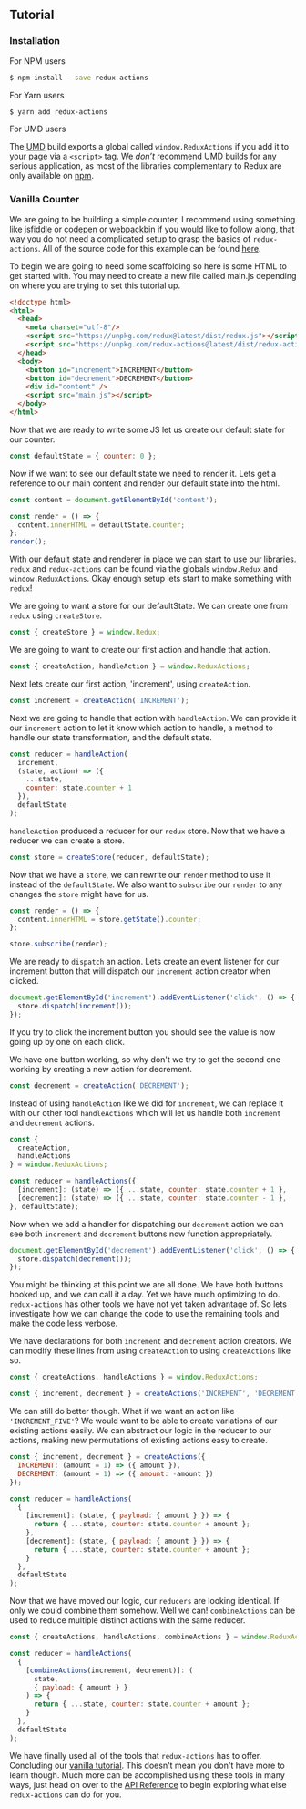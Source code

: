 ## Tutorial

### Installation

For NPM users

```bash
$ npm install --save redux-actions
```

For Yarn users

```bash
$ yarn add redux-actions
```

For UMD users

The [UMD](https://unpkg.com/redux-actions@latest/dist) build exports a global called `window.ReduxActions` if you add it to your page via a `<script>` tag. We _don’t_ recommend UMD builds for any serious application, as most of the libraries complementary to Redux are only available on [npm](https://www.npmjs.com/search?q=redux).

### Vanilla Counter

We are going to be building a simple counter, I recommend using something like [jsfiddle](https://jsfiddle.net/) or [codepen](https://codepen.io/pen/) or [webpackbin](https://www.webpackbin.com) if you would like to follow along, that way you do not need a complicated setup to grasp the basics of `redux-actions`. All of the source code for this example can be found [here](https://www.webpackbin.com/bins/-KntJIfbsxVzsD98UEWF).

To begin we are going to need some scaffolding so here is some HTML to get started with. You may need to create a new file called main.js depending on where you are trying to set this tutorial up.

```html
<!doctype html>
<html>
  <head>
    <meta charset="utf-8"/>
    <script src="https://unpkg.com/redux@latest/dist/redux.js"></script>
    <script src="https://unpkg.com/redux-actions@latest/dist/redux-actions.js"></script>
  </head>
  <body>
    <button id="increment">INCREMENT</button>
    <button id="decrement">DECREMENT</button>
    <div id="content" />
    <script src="main.js"></script>
  </body>
</html>
```

Now that we are ready to write some JS let us create our default state for our counter.

```js
const defaultState = { counter: 0 };
```

Now if we want to see our default state we need to render it.
Lets get a reference to our main content and render our default state into the html.

```js
const content = document.getElementById('content');

const render = () => {
  content.innerHTML = defaultState.counter;
};
render();
```

With our default state and renderer in place we can start to use our libraries. `redux` and `redux-actions` can be found via the globals `window.Redux` and `window.ReduxActions`. Okay enough setup lets start to make something with `redux`!

We are going to want a store for our defaultState. We can create one from `redux` using `createStore`.

```js
const { createStore } = window.Redux;
```

We are going to want to create our first action and handle that action.

```js
const { createAction, handleAction } = window.ReduxActions;
```

Next lets create our first action, 'increment', using `createAction`.

```js
const increment = createAction('INCREMENT');
```

Next we are going to handle that action with `handleAction`. We can provide it our `increment` action to let it know which action to handle, a method to handle our state transformation, and the default state.

```js
const reducer = handleAction(
  increment,
  (state, action) => ({
    ...state,
    counter: state.counter + 1
  }),
  defaultState
);
```

`handleAction` produced a reducer for our `redux` store. Now that we have a reducer we can create a store.

```js
const store = createStore(reducer, defaultState);
```

Now that we have a `store`, we can rewrite our `render` method to use it instead of the `defaultState`. We also want to `subscribe` our `render` to any changes the `store` might have for us.

```js
const render = () => {
  content.innerHTML = store.getState().counter;
};

store.subscribe(render);
```

We are ready to `dispatch` an action. Lets create an event listener for our increment button that will dispatch our `increment` action creator when clicked.

```js
document.getElementById('increment').addEventListener('click', () => {
  store.dispatch(increment());
});
```

If you try to click the increment button you should see the value is now going up by one on each click.

We have one button working, so why don't we try to get the second one working by creating a new action for decrement.

```js
const decrement = createAction('DECREMENT');
```

Instead of using `handleAction` like we did for `increment`, we can replace it with our other tool `handleActions` which will let us handle both `increment` and `decrement` actions.

```js
const {
  createAction,
  handleActions
} = window.ReduxActions;

const reducer = handleActions({
  [increment]: (state) => ({ ...state, counter: state.counter + 1 },
  [decrement]: (state) => ({ ...state, counter: state.counter - 1 },
}, defaultState);
```

Now when we add a handler for dispatching our `decrement` action we can see both `increment` and `decrement` buttons now function appropriately.

```js
document.getElementById('decrement').addEventListener('click', () => {
  store.dispatch(decrement());
});
```

You might be thinking at this point we are all done. We have both buttons hooked up, and we can call it a day. Yet we have much optimizing to do. `redux-actions` has other tools we have not yet taken advantage of. So lets investigate how we can change the code to use the remaining tools and make the code less verbose.

We have declarations for both `increment` and `decrement` action creators. We can modify these lines from using `createAction` to using `createActions` like so.

```js
const { createActions, handleActions } = window.ReduxActions;

const { increment, decrement } = createActions('INCREMENT', 'DECREMENT');
```

We can still do better though. What if we want an action like `'INCREMENT_FIVE'`? We would want to be able to create variations of our existing actions easily. We can abstract our logic in the reducer to our actions, making new permutations of existing actions easy to create.

```js
const { increment, decrement } = createActions({
  INCREMENT: (amount = 1) => ({ amount }),
  DECREMENT: (amount = 1) => ({ amount: -amount })
});

const reducer = handleActions(
  {
    [increment]: (state, { payload: { amount } }) => {
      return { ...state, counter: state.counter + amount };
    },
    [decrement]: (state, { payload: { amount } }) => {
      return { ...state, counter: state.counter + amount };
    }
  },
  defaultState
);
```

Now that we have moved our logic, our `reducers` are looking identical. If only we could combine them somehow. Well we can! `combineActions` can be used to reduce multiple distinct actions with the same reducer.

```js
const { createActions, handleActions, combineActions } = window.ReduxActions;

const reducer = handleActions(
  {
    [combineActions(increment, decrement)]: (
      state,
      { payload: { amount } }
    ) => {
      return { ...state, counter: state.counter + amount };
    }
  },
  defaultState
);
```

We have finally used all of the tools that `redux-actions` has to offer. Concluding our [vanilla tutorial](https://www.webpackbin.com/bins/-KntJIfbsxVzsD98UEWF). This doesn't mean you don't have more to learn though. Much more can be accomplished using these tools in many ways, just head on over to the [API Reference](../api) to begin exploring what else `redux-actions` can do for you.
